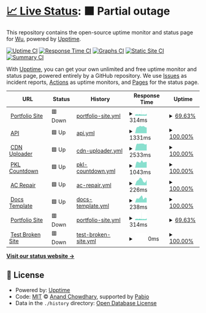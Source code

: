 # [📈 Live Status](https://Leuthra.github.io/upptime): <!--live status--> **🟧 Partial outage**

This repository contains the open-source uptime monitor and status page for [Wu](romi.my.id), powered by [Upptime](https://github.com/upptime/upptime).

[![Uptime CI](https://github.com/Leuthra/upptime/workflows/Uptime%20CI/badge.svg)](https://github.com/Leuthra/upptime/actions?query=workflow%3A%22Uptime+CI%22)
[![Response Time CI](https://github.com/Leuthra/upptime/workflows/Response%20Time%20CI/badge.svg)](https://github.com/Leuthra/upptime/actions?query=workflow%3A%22Response+Time+CI%22)
[![Graphs CI](https://github.com/Leuthra/upptime/workflows/Graphs%20CI/badge.svg)](https://github.com/Leuthra/upptime/actions?query=workflow%3A%22Graphs+CI%22)
[![Static Site CI](https://github.com/Leuthra/upptime/workflows/Static%20Site%20CI/badge.svg)](https://github.com/Leuthra/upptime/actions?query=workflow%3A%22Static+Site+CI%22)
[![Summary CI](https://github.com/Leuthra/upptime/workflows/Summary%20CI/badge.svg)](https://github.com/Leuthra/upptime/actions?query=workflow%3A%22Summary+CI%22)

With [Upptime](https://upptime.js.org), you can get your own unlimited and free uptime monitor and status page, powered entirely by a GitHub repository. We use [Issues](https://github.com/Leuthra/upptime/issues) as incident reports, [Actions](https://github.com/Leuthra/upptime/actions) as uptime monitors, and [Pages](https://Leuthra.github.io/upptime) for the status page.

<!--start: status pages-->
<!-- This summary is generated by Upptime (https://github.com/upptime/upptime) -->
<!-- Do not edit this manually, your changes will be overwritten -->
<!-- prettier-ignore -->
| URL | Status | History | Response Time | Uptime |
| --- | ------ | ------- | ------------- | ------ |
| <img alt="" src="https://icons.duckduckgo.com/ip3/romi.my.id.ico" height="13"> [Portfolio Site](https://romi.my.id) | 🟥 Down | [portfolio-site.yml](https://github.com/Leuthra/upptime/commits/HEAD/history/portfolio-site.yml) | <details><summary><img alt="Response time graph" src="./graphs/portfolio-site/response-time-week.png" height="20"> 314ms</summary><br><a href="https://Leuthra.github.io/upptime/history/portfolio-site"><img alt="Response time 404" src="https://img.shields.io/endpoint?url=https%3A%2F%2Fraw.githubusercontent.com%2FLeuthra%2Fupptime%2FHEAD%2Fapi%2Fportfolio-site%2Fresponse-time.json"></a><br><a href="https://Leuthra.github.io/upptime/history/portfolio-site"><img alt="24-hour response time 320" src="https://img.shields.io/endpoint?url=https%3A%2F%2Fraw.githubusercontent.com%2FLeuthra%2Fupptime%2FHEAD%2Fapi%2Fportfolio-site%2Fresponse-time-day.json"></a><br><a href="https://Leuthra.github.io/upptime/history/portfolio-site"><img alt="7-day response time 314" src="https://img.shields.io/endpoint?url=https%3A%2F%2Fraw.githubusercontent.com%2FLeuthra%2Fupptime%2FHEAD%2Fapi%2Fportfolio-site%2Fresponse-time-week.json"></a><br><a href="https://Leuthra.github.io/upptime/history/portfolio-site"><img alt="30-day response time 319" src="https://img.shields.io/endpoint?url=https%3A%2F%2Fraw.githubusercontent.com%2FLeuthra%2Fupptime%2FHEAD%2Fapi%2Fportfolio-site%2Fresponse-time-month.json"></a><br><a href="https://Leuthra.github.io/upptime/history/portfolio-site"><img alt="1-year response time 404" src="https://img.shields.io/endpoint?url=https%3A%2F%2Fraw.githubusercontent.com%2FLeuthra%2Fupptime%2FHEAD%2Fapi%2Fportfolio-site%2Fresponse-time-year.json"></a></details> | <details><summary><a href="https://Leuthra.github.io/upptime/history/portfolio-site">69.63%</a></summary><a href="https://Leuthra.github.io/upptime/history/portfolio-site"><img alt="All-time uptime 98.64%" src="https://img.shields.io/endpoint?url=https%3A%2F%2Fraw.githubusercontent.com%2FLeuthra%2Fupptime%2FHEAD%2Fapi%2Fportfolio-site%2Fuptime.json"></a><br><a href="https://Leuthra.github.io/upptime/history/portfolio-site"><img alt="24-hour uptime 15.60%" src="https://img.shields.io/endpoint?url=https%3A%2F%2Fraw.githubusercontent.com%2FLeuthra%2Fupptime%2FHEAD%2Fapi%2Fportfolio-site%2Fuptime-day.json"></a><br><a href="https://Leuthra.github.io/upptime/history/portfolio-site"><img alt="7-day uptime 69.63%" src="https://img.shields.io/endpoint?url=https%3A%2F%2Fraw.githubusercontent.com%2FLeuthra%2Fupptime%2FHEAD%2Fapi%2Fportfolio-site%2Fuptime-week.json"></a><br><a href="https://Leuthra.github.io/upptime/history/portfolio-site"><img alt="30-day uptime 93.01%" src="https://img.shields.io/endpoint?url=https%3A%2F%2Fraw.githubusercontent.com%2FLeuthra%2Fupptime%2FHEAD%2Fapi%2Fportfolio-site%2Fuptime-month.json"></a><br><a href="https://Leuthra.github.io/upptime/history/portfolio-site"><img alt="1-year uptime 98.64%" src="https://img.shields.io/endpoint?url=https%3A%2F%2Fraw.githubusercontent.com%2FLeuthra%2Fupptime%2FHEAD%2Fapi%2Fportfolio-site%2Fuptime-year.json"></a></details>
| <img alt="" src="https://icons.duckduckgo.com/ip3/hono.romi.my.id.ico" height="13"> [API](https://hono.romi.my.id) | 🟩 Up | [api.yml](https://github.com/Leuthra/upptime/commits/HEAD/history/api.yml) | <details><summary><img alt="Response time graph" src="./graphs/api/response-time-week.png" height="20"> 1331ms</summary><br><a href="https://Leuthra.github.io/upptime/history/api"><img alt="Response time 1199" src="https://img.shields.io/endpoint?url=https%3A%2F%2Fraw.githubusercontent.com%2FLeuthra%2Fupptime%2FHEAD%2Fapi%2Fapi%2Fresponse-time.json"></a><br><a href="https://Leuthra.github.io/upptime/history/api"><img alt="24-hour response time 1176" src="https://img.shields.io/endpoint?url=https%3A%2F%2Fraw.githubusercontent.com%2FLeuthra%2Fupptime%2FHEAD%2Fapi%2Fapi%2Fresponse-time-day.json"></a><br><a href="https://Leuthra.github.io/upptime/history/api"><img alt="7-day response time 1331" src="https://img.shields.io/endpoint?url=https%3A%2F%2Fraw.githubusercontent.com%2FLeuthra%2Fupptime%2FHEAD%2Fapi%2Fapi%2Fresponse-time-week.json"></a><br><a href="https://Leuthra.github.io/upptime/history/api"><img alt="30-day response time 1311" src="https://img.shields.io/endpoint?url=https%3A%2F%2Fraw.githubusercontent.com%2FLeuthra%2Fupptime%2FHEAD%2Fapi%2Fapi%2Fresponse-time-month.json"></a><br><a href="https://Leuthra.github.io/upptime/history/api"><img alt="1-year response time 1199" src="https://img.shields.io/endpoint?url=https%3A%2F%2Fraw.githubusercontent.com%2FLeuthra%2Fupptime%2FHEAD%2Fapi%2Fapi%2Fresponse-time-year.json"></a></details> | <details><summary><a href="https://Leuthra.github.io/upptime/history/api">100.00%</a></summary><a href="https://Leuthra.github.io/upptime/history/api"><img alt="All-time uptime 100.00%" src="https://img.shields.io/endpoint?url=https%3A%2F%2Fraw.githubusercontent.com%2FLeuthra%2Fupptime%2FHEAD%2Fapi%2Fapi%2Fuptime.json"></a><br><a href="https://Leuthra.github.io/upptime/history/api"><img alt="24-hour uptime 100.00%" src="https://img.shields.io/endpoint?url=https%3A%2F%2Fraw.githubusercontent.com%2FLeuthra%2Fupptime%2FHEAD%2Fapi%2Fapi%2Fuptime-day.json"></a><br><a href="https://Leuthra.github.io/upptime/history/api"><img alt="7-day uptime 100.00%" src="https://img.shields.io/endpoint?url=https%3A%2F%2Fraw.githubusercontent.com%2FLeuthra%2Fupptime%2FHEAD%2Fapi%2Fapi%2Fuptime-week.json"></a><br><a href="https://Leuthra.github.io/upptime/history/api"><img alt="30-day uptime 100.00%" src="https://img.shields.io/endpoint?url=https%3A%2F%2Fraw.githubusercontent.com%2FLeuthra%2Fupptime%2FHEAD%2Fapi%2Fapi%2Fuptime-month.json"></a><br><a href="https://Leuthra.github.io/upptime/history/api"><img alt="1-year uptime 100.00%" src="https://img.shields.io/endpoint?url=https%3A%2F%2Fraw.githubusercontent.com%2FLeuthra%2Fupptime%2FHEAD%2Fapi%2Fapi%2Fuptime-year.json"></a></details>
| <img alt="" src="https://icons.duckduckgo.com/ip3/cdn.romi.my.id.ico" height="13"> [CDN Uploader](https://cdn.romi.my.id) | 🟩 Up | [cdn-uploader.yml](https://github.com/Leuthra/upptime/commits/HEAD/history/cdn-uploader.yml) | <details><summary><img alt="Response time graph" src="./graphs/cdn-uploader/response-time-week.png" height="20"> 2533ms</summary><br><a href="https://Leuthra.github.io/upptime/history/cdn-uploader"><img alt="Response time 2286" src="https://img.shields.io/endpoint?url=https%3A%2F%2Fraw.githubusercontent.com%2FLeuthra%2Fupptime%2FHEAD%2Fapi%2Fcdn-uploader%2Fresponse-time.json"></a><br><a href="https://Leuthra.github.io/upptime/history/cdn-uploader"><img alt="24-hour response time 2451" src="https://img.shields.io/endpoint?url=https%3A%2F%2Fraw.githubusercontent.com%2FLeuthra%2Fupptime%2FHEAD%2Fapi%2Fcdn-uploader%2Fresponse-time-day.json"></a><br><a href="https://Leuthra.github.io/upptime/history/cdn-uploader"><img alt="7-day response time 2533" src="https://img.shields.io/endpoint?url=https%3A%2F%2Fraw.githubusercontent.com%2FLeuthra%2Fupptime%2FHEAD%2Fapi%2Fcdn-uploader%2Fresponse-time-week.json"></a><br><a href="https://Leuthra.github.io/upptime/history/cdn-uploader"><img alt="30-day response time 2343" src="https://img.shields.io/endpoint?url=https%3A%2F%2Fraw.githubusercontent.com%2FLeuthra%2Fupptime%2FHEAD%2Fapi%2Fcdn-uploader%2Fresponse-time-month.json"></a><br><a href="https://Leuthra.github.io/upptime/history/cdn-uploader"><img alt="1-year response time 2286" src="https://img.shields.io/endpoint?url=https%3A%2F%2Fraw.githubusercontent.com%2FLeuthra%2Fupptime%2FHEAD%2Fapi%2Fcdn-uploader%2Fresponse-time-year.json"></a></details> | <details><summary><a href="https://Leuthra.github.io/upptime/history/cdn-uploader">100.00%</a></summary><a href="https://Leuthra.github.io/upptime/history/cdn-uploader"><img alt="All-time uptime 100.00%" src="https://img.shields.io/endpoint?url=https%3A%2F%2Fraw.githubusercontent.com%2FLeuthra%2Fupptime%2FHEAD%2Fapi%2Fcdn-uploader%2Fuptime.json"></a><br><a href="https://Leuthra.github.io/upptime/history/cdn-uploader"><img alt="24-hour uptime 100.00%" src="https://img.shields.io/endpoint?url=https%3A%2F%2Fraw.githubusercontent.com%2FLeuthra%2Fupptime%2FHEAD%2Fapi%2Fcdn-uploader%2Fuptime-day.json"></a><br><a href="https://Leuthra.github.io/upptime/history/cdn-uploader"><img alt="7-day uptime 100.00%" src="https://img.shields.io/endpoint?url=https%3A%2F%2Fraw.githubusercontent.com%2FLeuthra%2Fupptime%2FHEAD%2Fapi%2Fcdn-uploader%2Fuptime-week.json"></a><br><a href="https://Leuthra.github.io/upptime/history/cdn-uploader"><img alt="30-day uptime 100.00%" src="https://img.shields.io/endpoint?url=https%3A%2F%2Fraw.githubusercontent.com%2FLeuthra%2Fupptime%2FHEAD%2Fapi%2Fcdn-uploader%2Fuptime-month.json"></a><br><a href="https://Leuthra.github.io/upptime/history/cdn-uploader"><img alt="1-year uptime 100.00%" src="https://img.shields.io/endpoint?url=https%3A%2F%2Fraw.githubusercontent.com%2FLeuthra%2Fupptime%2FHEAD%2Fapi%2Fcdn-uploader%2Fuptime-year.json"></a></details>
| <img alt="" src="https://icons.duckduckgo.com/ip3/pkl.romi.my.id.ico" height="13"> [PKL Countdown](https://pkl.romi.my.id) | 🟩 Up | [pkl-countdown.yml](https://github.com/Leuthra/upptime/commits/HEAD/history/pkl-countdown.yml) | <details><summary><img alt="Response time graph" src="./graphs/pkl-countdown/response-time-week.png" height="20"> 1043ms</summary><br><a href="https://Leuthra.github.io/upptime/history/pkl-countdown"><img alt="Response time 940" src="https://img.shields.io/endpoint?url=https%3A%2F%2Fraw.githubusercontent.com%2FLeuthra%2Fupptime%2FHEAD%2Fapi%2Fpkl-countdown%2Fresponse-time.json"></a><br><a href="https://Leuthra.github.io/upptime/history/pkl-countdown"><img alt="24-hour response time 1053" src="https://img.shields.io/endpoint?url=https%3A%2F%2Fraw.githubusercontent.com%2FLeuthra%2Fupptime%2FHEAD%2Fapi%2Fpkl-countdown%2Fresponse-time-day.json"></a><br><a href="https://Leuthra.github.io/upptime/history/pkl-countdown"><img alt="7-day response time 1043" src="https://img.shields.io/endpoint?url=https%3A%2F%2Fraw.githubusercontent.com%2FLeuthra%2Fupptime%2FHEAD%2Fapi%2Fpkl-countdown%2Fresponse-time-week.json"></a><br><a href="https://Leuthra.github.io/upptime/history/pkl-countdown"><img alt="30-day response time 1009" src="https://img.shields.io/endpoint?url=https%3A%2F%2Fraw.githubusercontent.com%2FLeuthra%2Fupptime%2FHEAD%2Fapi%2Fpkl-countdown%2Fresponse-time-month.json"></a><br><a href="https://Leuthra.github.io/upptime/history/pkl-countdown"><img alt="1-year response time 940" src="https://img.shields.io/endpoint?url=https%3A%2F%2Fraw.githubusercontent.com%2FLeuthra%2Fupptime%2FHEAD%2Fapi%2Fpkl-countdown%2Fresponse-time-year.json"></a></details> | <details><summary><a href="https://Leuthra.github.io/upptime/history/pkl-countdown">100.00%</a></summary><a href="https://Leuthra.github.io/upptime/history/pkl-countdown"><img alt="All-time uptime 99.96%" src="https://img.shields.io/endpoint?url=https%3A%2F%2Fraw.githubusercontent.com%2FLeuthra%2Fupptime%2FHEAD%2Fapi%2Fpkl-countdown%2Fuptime.json"></a><br><a href="https://Leuthra.github.io/upptime/history/pkl-countdown"><img alt="24-hour uptime 100.00%" src="https://img.shields.io/endpoint?url=https%3A%2F%2Fraw.githubusercontent.com%2FLeuthra%2Fupptime%2FHEAD%2Fapi%2Fpkl-countdown%2Fuptime-day.json"></a><br><a href="https://Leuthra.github.io/upptime/history/pkl-countdown"><img alt="7-day uptime 100.00%" src="https://img.shields.io/endpoint?url=https%3A%2F%2Fraw.githubusercontent.com%2FLeuthra%2Fupptime%2FHEAD%2Fapi%2Fpkl-countdown%2Fuptime-week.json"></a><br><a href="https://Leuthra.github.io/upptime/history/pkl-countdown"><img alt="30-day uptime 100.00%" src="https://img.shields.io/endpoint?url=https%3A%2F%2Fraw.githubusercontent.com%2FLeuthra%2Fupptime%2FHEAD%2Fapi%2Fpkl-countdown%2Fuptime-month.json"></a><br><a href="https://Leuthra.github.io/upptime/history/pkl-countdown"><img alt="1-year uptime 99.96%" src="https://img.shields.io/endpoint?url=https%3A%2F%2Fraw.githubusercontent.com%2FLeuthra%2Fupptime%2FHEAD%2Fapi%2Fpkl-countdown%2Fuptime-year.json"></a></details>
| <img alt="" src="https://icons.duckduckgo.com/ip3/acrepair.romi.my.id.ico" height="13"> [AC Repair](https://acrepair.romi.my.id) | 🟩 Up | [ac-repair.yml](https://github.com/Leuthra/upptime/commits/HEAD/history/ac-repair.yml) | <details><summary><img alt="Response time graph" src="./graphs/ac-repair/response-time-week.png" height="20"> 226ms</summary><br><a href="https://Leuthra.github.io/upptime/history/ac-repair"><img alt="Response time 236" src="https://img.shields.io/endpoint?url=https%3A%2F%2Fraw.githubusercontent.com%2FLeuthra%2Fupptime%2FHEAD%2Fapi%2Fac-repair%2Fresponse-time.json"></a><br><a href="https://Leuthra.github.io/upptime/history/ac-repair"><img alt="24-hour response time 237" src="https://img.shields.io/endpoint?url=https%3A%2F%2Fraw.githubusercontent.com%2FLeuthra%2Fupptime%2FHEAD%2Fapi%2Fac-repair%2Fresponse-time-day.json"></a><br><a href="https://Leuthra.github.io/upptime/history/ac-repair"><img alt="7-day response time 226" src="https://img.shields.io/endpoint?url=https%3A%2F%2Fraw.githubusercontent.com%2FLeuthra%2Fupptime%2FHEAD%2Fapi%2Fac-repair%2Fresponse-time-week.json"></a><br><a href="https://Leuthra.github.io/upptime/history/ac-repair"><img alt="30-day response time 252" src="https://img.shields.io/endpoint?url=https%3A%2F%2Fraw.githubusercontent.com%2FLeuthra%2Fupptime%2FHEAD%2Fapi%2Fac-repair%2Fresponse-time-month.json"></a><br><a href="https://Leuthra.github.io/upptime/history/ac-repair"><img alt="1-year response time 236" src="https://img.shields.io/endpoint?url=https%3A%2F%2Fraw.githubusercontent.com%2FLeuthra%2Fupptime%2FHEAD%2Fapi%2Fac-repair%2Fresponse-time-year.json"></a></details> | <details><summary><a href="https://Leuthra.github.io/upptime/history/ac-repair">100.00%</a></summary><a href="https://Leuthra.github.io/upptime/history/ac-repair"><img alt="All-time uptime 100.00%" src="https://img.shields.io/endpoint?url=https%3A%2F%2Fraw.githubusercontent.com%2FLeuthra%2Fupptime%2FHEAD%2Fapi%2Fac-repair%2Fuptime.json"></a><br><a href="https://Leuthra.github.io/upptime/history/ac-repair"><img alt="24-hour uptime 100.00%" src="https://img.shields.io/endpoint?url=https%3A%2F%2Fraw.githubusercontent.com%2FLeuthra%2Fupptime%2FHEAD%2Fapi%2Fac-repair%2Fuptime-day.json"></a><br><a href="https://Leuthra.github.io/upptime/history/ac-repair"><img alt="7-day uptime 100.00%" src="https://img.shields.io/endpoint?url=https%3A%2F%2Fraw.githubusercontent.com%2FLeuthra%2Fupptime%2FHEAD%2Fapi%2Fac-repair%2Fuptime-week.json"></a><br><a href="https://Leuthra.github.io/upptime/history/ac-repair"><img alt="30-day uptime 100.00%" src="https://img.shields.io/endpoint?url=https%3A%2F%2Fraw.githubusercontent.com%2FLeuthra%2Fupptime%2FHEAD%2Fapi%2Fac-repair%2Fuptime-month.json"></a><br><a href="https://Leuthra.github.io/upptime/history/ac-repair"><img alt="1-year uptime 100.00%" src="https://img.shields.io/endpoint?url=https%3A%2F%2Fraw.githubusercontent.com%2FLeuthra%2Fupptime%2FHEAD%2Fapi%2Fac-repair%2Fuptime-year.json"></a></details>
| <img alt="" src="https://icons.duckduckgo.com/ip3/docs.romi.my.id.ico" height="13"> [Docs Template](https://docs.romi.my.id) | 🟩 Up | [docs-template.yml](https://github.com/Leuthra/upptime/commits/HEAD/history/docs-template.yml) | <details><summary><img alt="Response time graph" src="./graphs/docs-template/response-time-week.png" height="20"> 238ms</summary><br><a href="https://Leuthra.github.io/upptime/history/docs-template"><img alt="Response time 199" src="https://img.shields.io/endpoint?url=https%3A%2F%2Fraw.githubusercontent.com%2FLeuthra%2Fupptime%2FHEAD%2Fapi%2Fdocs-template%2Fresponse-time.json"></a><br><a href="https://Leuthra.github.io/upptime/history/docs-template"><img alt="24-hour response time 227" src="https://img.shields.io/endpoint?url=https%3A%2F%2Fraw.githubusercontent.com%2FLeuthra%2Fupptime%2FHEAD%2Fapi%2Fdocs-template%2Fresponse-time-day.json"></a><br><a href="https://Leuthra.github.io/upptime/history/docs-template"><img alt="7-day response time 238" src="https://img.shields.io/endpoint?url=https%3A%2F%2Fraw.githubusercontent.com%2FLeuthra%2Fupptime%2FHEAD%2Fapi%2Fdocs-template%2Fresponse-time-week.json"></a><br><a href="https://Leuthra.github.io/upptime/history/docs-template"><img alt="30-day response time 222" src="https://img.shields.io/endpoint?url=https%3A%2F%2Fraw.githubusercontent.com%2FLeuthra%2Fupptime%2FHEAD%2Fapi%2Fdocs-template%2Fresponse-time-month.json"></a><br><a href="https://Leuthra.github.io/upptime/history/docs-template"><img alt="1-year response time 199" src="https://img.shields.io/endpoint?url=https%3A%2F%2Fraw.githubusercontent.com%2FLeuthra%2Fupptime%2FHEAD%2Fapi%2Fdocs-template%2Fresponse-time-year.json"></a></details> | <details><summary><a href="https://Leuthra.github.io/upptime/history/docs-template">100.00%</a></summary><a href="https://Leuthra.github.io/upptime/history/docs-template"><img alt="All-time uptime 100.00%" src="https://img.shields.io/endpoint?url=https%3A%2F%2Fraw.githubusercontent.com%2FLeuthra%2Fupptime%2FHEAD%2Fapi%2Fdocs-template%2Fuptime.json"></a><br><a href="https://Leuthra.github.io/upptime/history/docs-template"><img alt="24-hour uptime 100.00%" src="https://img.shields.io/endpoint?url=https%3A%2F%2Fraw.githubusercontent.com%2FLeuthra%2Fupptime%2FHEAD%2Fapi%2Fdocs-template%2Fuptime-day.json"></a><br><a href="https://Leuthra.github.io/upptime/history/docs-template"><img alt="7-day uptime 100.00%" src="https://img.shields.io/endpoint?url=https%3A%2F%2Fraw.githubusercontent.com%2FLeuthra%2Fupptime%2FHEAD%2Fapi%2Fdocs-template%2Fuptime-week.json"></a><br><a href="https://Leuthra.github.io/upptime/history/docs-template"><img alt="30-day uptime 100.00%" src="https://img.shields.io/endpoint?url=https%3A%2F%2Fraw.githubusercontent.com%2FLeuthra%2Fupptime%2FHEAD%2Fapi%2Fdocs-template%2Fuptime-month.json"></a><br><a href="https://Leuthra.github.io/upptime/history/docs-template"><img alt="1-year uptime 100.00%" src="https://img.shields.io/endpoint?url=https%3A%2F%2Fraw.githubusercontent.com%2FLeuthra%2Fupptime%2FHEAD%2Fapi%2Fdocs-template%2Fuptime-year.json"></a></details>
| <img alt="" src="https://icons.duckduckgo.com/ip3/romidev.tech.ico" height="13"> [Portfolio Site](https://romidev.tech) | 🟥 Down | [portfolio-site.yml](https://github.com/Leuthra/upptime/commits/HEAD/history/portfolio-site.yml) | <details><summary><img alt="Response time graph" src="./graphs/portfolio-site/response-time-week.png" height="20"> 314ms</summary><br><a href="https://Leuthra.github.io/upptime/history/portfolio-site"><img alt="Response time 404" src="https://img.shields.io/endpoint?url=https%3A%2F%2Fraw.githubusercontent.com%2FLeuthra%2Fupptime%2FHEAD%2Fapi%2Fportfolio-site%2Fresponse-time.json"></a><br><a href="https://Leuthra.github.io/upptime/history/portfolio-site"><img alt="24-hour response time 320" src="https://img.shields.io/endpoint?url=https%3A%2F%2Fraw.githubusercontent.com%2FLeuthra%2Fupptime%2FHEAD%2Fapi%2Fportfolio-site%2Fresponse-time-day.json"></a><br><a href="https://Leuthra.github.io/upptime/history/portfolio-site"><img alt="7-day response time 314" src="https://img.shields.io/endpoint?url=https%3A%2F%2Fraw.githubusercontent.com%2FLeuthra%2Fupptime%2FHEAD%2Fapi%2Fportfolio-site%2Fresponse-time-week.json"></a><br><a href="https://Leuthra.github.io/upptime/history/portfolio-site"><img alt="30-day response time 319" src="https://img.shields.io/endpoint?url=https%3A%2F%2Fraw.githubusercontent.com%2FLeuthra%2Fupptime%2FHEAD%2Fapi%2Fportfolio-site%2Fresponse-time-month.json"></a><br><a href="https://Leuthra.github.io/upptime/history/portfolio-site"><img alt="1-year response time 404" src="https://img.shields.io/endpoint?url=https%3A%2F%2Fraw.githubusercontent.com%2FLeuthra%2Fupptime%2FHEAD%2Fapi%2Fportfolio-site%2Fresponse-time-year.json"></a></details> | <details><summary><a href="https://Leuthra.github.io/upptime/history/portfolio-site">69.63%</a></summary><a href="https://Leuthra.github.io/upptime/history/portfolio-site"><img alt="All-time uptime 98.64%" src="https://img.shields.io/endpoint?url=https%3A%2F%2Fraw.githubusercontent.com%2FLeuthra%2Fupptime%2FHEAD%2Fapi%2Fportfolio-site%2Fuptime.json"></a><br><a href="https://Leuthra.github.io/upptime/history/portfolio-site"><img alt="24-hour uptime 15.60%" src="https://img.shields.io/endpoint?url=https%3A%2F%2Fraw.githubusercontent.com%2FLeuthra%2Fupptime%2FHEAD%2Fapi%2Fportfolio-site%2Fuptime-day.json"></a><br><a href="https://Leuthra.github.io/upptime/history/portfolio-site"><img alt="7-day uptime 69.63%" src="https://img.shields.io/endpoint?url=https%3A%2F%2Fraw.githubusercontent.com%2FLeuthra%2Fupptime%2FHEAD%2Fapi%2Fportfolio-site%2Fuptime-week.json"></a><br><a href="https://Leuthra.github.io/upptime/history/portfolio-site"><img alt="30-day uptime 93.01%" src="https://img.shields.io/endpoint?url=https%3A%2F%2Fraw.githubusercontent.com%2FLeuthra%2Fupptime%2FHEAD%2Fapi%2Fportfolio-site%2Fuptime-month.json"></a><br><a href="https://Leuthra.github.io/upptime/history/portfolio-site"><img alt="1-year uptime 98.64%" src="https://img.shields.io/endpoint?url=https%3A%2F%2Fraw.githubusercontent.com%2FLeuthra%2Fupptime%2FHEAD%2Fapi%2Fportfolio-site%2Fuptime-year.json"></a></details>
| <img alt="" src="https://icons.duckduckgo.com/ip3/thissitedoesnotexist.koj.co.ico" height="13"> [Test Broken Site](https://thissitedoesnotexist.koj.co) | 🟥 Down | [test-broken-site.yml](https://github.com/Leuthra/upptime/commits/HEAD/history/test-broken-site.yml) | <details><summary><img alt="Response time graph" src="./graphs/test-broken-site/response-time-week.png" height="20"> 0ms</summary><br><a href="https://Leuthra.github.io/upptime/history/test-broken-site"><img alt="Response time 0" src="https://img.shields.io/endpoint?url=https%3A%2F%2Fraw.githubusercontent.com%2FLeuthra%2Fupptime%2FHEAD%2Fapi%2Ftest-broken-site%2Fresponse-time.json"></a><br><a href="https://Leuthra.github.io/upptime/history/test-broken-site"><img alt="24-hour response time 0" src="https://img.shields.io/endpoint?url=https%3A%2F%2Fraw.githubusercontent.com%2FLeuthra%2Fupptime%2FHEAD%2Fapi%2Ftest-broken-site%2Fresponse-time-day.json"></a><br><a href="https://Leuthra.github.io/upptime/history/test-broken-site"><img alt="7-day response time 0" src="https://img.shields.io/endpoint?url=https%3A%2F%2Fraw.githubusercontent.com%2FLeuthra%2Fupptime%2FHEAD%2Fapi%2Ftest-broken-site%2Fresponse-time-week.json"></a><br><a href="https://Leuthra.github.io/upptime/history/test-broken-site"><img alt="30-day response time 0" src="https://img.shields.io/endpoint?url=https%3A%2F%2Fraw.githubusercontent.com%2FLeuthra%2Fupptime%2FHEAD%2Fapi%2Ftest-broken-site%2Fresponse-time-month.json"></a><br><a href="https://Leuthra.github.io/upptime/history/test-broken-site"><img alt="1-year response time 0" src="https://img.shields.io/endpoint?url=https%3A%2F%2Fraw.githubusercontent.com%2FLeuthra%2Fupptime%2FHEAD%2Fapi%2Ftest-broken-site%2Fresponse-time-year.json"></a></details> | <details><summary><a href="https://Leuthra.github.io/upptime/history/test-broken-site">100.00%</a></summary><a href="https://Leuthra.github.io/upptime/history/test-broken-site"><img alt="All-time uptime 100.00%" src="https://img.shields.io/endpoint?url=https%3A%2F%2Fraw.githubusercontent.com%2FLeuthra%2Fupptime%2FHEAD%2Fapi%2Ftest-broken-site%2Fuptime.json"></a><br><a href="https://Leuthra.github.io/upptime/history/test-broken-site"><img alt="24-hour uptime 100.00%" src="https://img.shields.io/endpoint?url=https%3A%2F%2Fraw.githubusercontent.com%2FLeuthra%2Fupptime%2FHEAD%2Fapi%2Ftest-broken-site%2Fuptime-day.json"></a><br><a href="https://Leuthra.github.io/upptime/history/test-broken-site"><img alt="7-day uptime 100.00%" src="https://img.shields.io/endpoint?url=https%3A%2F%2Fraw.githubusercontent.com%2FLeuthra%2Fupptime%2FHEAD%2Fapi%2Ftest-broken-site%2Fuptime-week.json"></a><br><a href="https://Leuthra.github.io/upptime/history/test-broken-site"><img alt="30-day uptime 100.00%" src="https://img.shields.io/endpoint?url=https%3A%2F%2Fraw.githubusercontent.com%2FLeuthra%2Fupptime%2FHEAD%2Fapi%2Ftest-broken-site%2Fuptime-month.json"></a><br><a href="https://Leuthra.github.io/upptime/history/test-broken-site"><img alt="1-year uptime 100.00%" src="https://img.shields.io/endpoint?url=https%3A%2F%2Fraw.githubusercontent.com%2FLeuthra%2Fupptime%2FHEAD%2Fapi%2Ftest-broken-site%2Fuptime-year.json"></a></details>

<!--end: status pages-->

[**Visit our status website →**](https://Leuthra.github.io/upptime)

## 📄 License

- Powered by: [Upptime](https://github.com/upptime/upptime)
- Code: [MIT](./LICENSE) © [Anand Chowdhary](https://anandchowdhary.com), supported by [Pabio](https://pabio.com)
- Data in the `./history` directory: [Open Database License](https://opendatacommons.org/licenses/odbl/1-0/)
